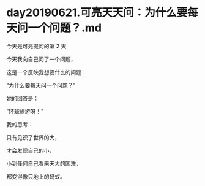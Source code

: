 # day20190621.可亮天天问：为什么要每天问一个问题？.md

今天是可亮提问的第 2 天

今天我向自己问了一个问题，

这是一个反映我想要什么的问题：

“为什么要每天问一个问题？”

她的回答是：

“环球旅游呀！”

我的思考：

只有见识了世界的大，

才会发现自己的小，

小到任何自己看来天大的困难，

都变得像只地上的蚂蚁。
